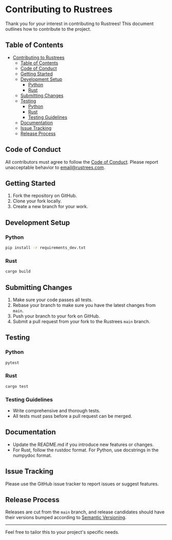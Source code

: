 # Contributing to Rustrees

Thank you for your interest in contributing to Rustrees! This document outlines how to contribute to the project.

## Table of Contents

- [Contributing to Rustrees](#contributing-to-rustrees)
  - [Table of Contents](#table-of-contents)
  - [Code of Conduct](#code-of-conduct)
  - [Getting Started](#getting-started)
  - [Development Setup](#development-setup)
    - [Python](#python)
    - [Rust](#rust)
  - [Submitting Changes](#submitting-changes)
  - [Testing](#testing)
    - [Python](#python-1)
    - [Rust](#rust-1)
    - [Testing Guidelines](#testing-guidelines)
  - [Documentation](#documentation)
  - [Issue Tracking](#issue-tracking)
  - [Release Process](#release-process)

## Code of Conduct

All contributors must agree to follow the [Code of Conduct](CODE_OF_CONDUCT.md). Please report unacceptable behavior to [email@rustrees.com](mailto:email@rustrees.com).

## Getting Started

1. Fork the repository on GitHub.
2. Clone your fork locally.
3. Create a new branch for your work.

## Development Setup

### Python

```bash
pip install -r requirements_dev.txt
```

### Rust

```bash
cargo build
```

## Submitting Changes

1. Make sure your code passes all tests.
2. Rebase your branch to make sure you have the latest changes from `main`.
3. Push your branch to your fork on GitHub.
4. Submit a pull request from your fork to the Rustrees `main` branch.

## Testing

### Python

```bash
pytest
```

### Rust

```bash
cargo test
```

### Testing Guidelines

- Write comprehensive and thorough tests.
- All tests must pass before a pull request can be merged.

## Documentation

- Update the README.md if you introduce new features or changes.
- For Rust, follow the rustdoc format. For Python, use docstrings in the numpydoc format.

## Issue Tracking

Please use the GitHub issue tracker to report issues or suggest features.

## Release Process

Releases are cut from the `main` branch, and release candidates should have their versions bumped according to [Semantic Versioning](https://semver.org/).

---

Feel free to tailor this to your project's specific needs.